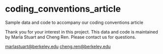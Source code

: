 # coding_conventions_article
Sample data and code to accompany our coding conventions article

Thank you for your interest in this project. This data and code is maintained by Marla Stuart and Cheng Ren. Please contact us for questions.

marlastuart@berkeley.edu
cheng.ren@berkeley.edu
